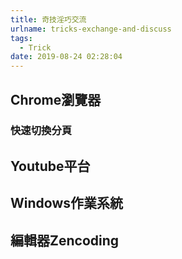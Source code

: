 ```yaml
---
title: 奇技淫巧交流
urlname: tricks-exchange-and-discuss
tags:
  - Trick
date: 2019-08-24 02:28:04
---
```



## Chrome瀏覽器

### 快速切換分頁

## Youtube平台

## Windows作業系統

## 編輯器Zencoding
